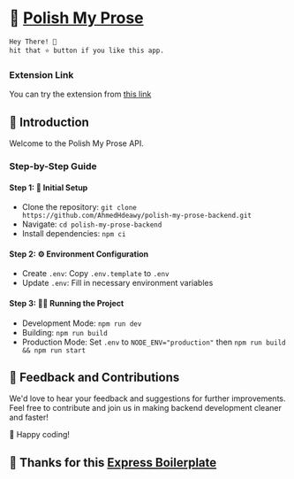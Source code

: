 # 🚀 [Polish My Prose](https://chromewebstore.google.com/detail/polish-my-prose/pfbjjoahejlmjogponfdpkcfhagmjhnj)

``` code
Hey There! 🙌 
hit that ⭐️ button if you like this app. 
```

### Extension Link

You can try the extension from [this link](https://chromewebstore.google.com/detail/polish-my-prose/pfbjjoahejlmjogponfdpkcfhagmjhnj)

## 🌟 Introduction

Welcome to the Polish My Prose API.

### Step-by-Step Guide

#### Step 1: 🚀 Initial Setup

- Clone the repository: `git clone https://github.com/AhmedHdeawy/polish-my-prose-backend.git`
- Navigate: `cd polish-my-prose-backend`
- Install dependencies: `npm ci`

#### Step 2: ⚙️ Environment Configuration

- Create `.env`: Copy `.env.template` to `.env`
- Update `.env`: Fill in necessary environment variables

#### Step 3: 🏃‍♂️ Running the Project

- Development Mode: `npm run dev`
- Building: `npm run build`
- Production Mode: Set `.env` to `NODE_ENV="production"` then `npm run build && npm run start`

## 🤝 Feedback and Contributions

We'd love to hear your feedback and suggestions for further improvements. Feel free to contribute and join us in making backend development cleaner and faster!

🎉 Happy coding!

## 🤝 Thanks for this [Express Boilerplate](https://github.com/edwinhern/express-typescript-2024)
